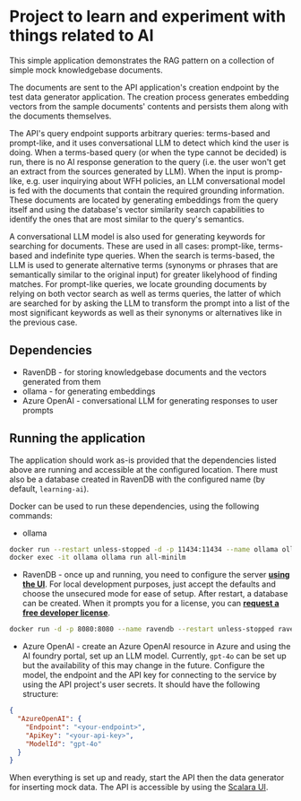 # Project to learn and experiment with things related to AI

This simple application demonstrates the RAG pattern on a collection of simple mock knowledgebase documents.

The documents are sent to the API application's creation endpoint by the test data generator application. The creation process generates embedding vectors from the sample documents' contents and persists them along with the documents themselves.

The API's query endpoint supports arbitrary queries: terms-based and prompt-like, and it uses conversational LLM to detect which kind the user is doing. When a terms-based query (or when the type cannot be decided) is run, there is no AI response generation to the query (i.e. the user won't get an extract from the sources generated by LLM). When the input is promp-like, e.g. user inquirying about WFH policies, an LLM conversational model is fed with the documents that contain the required grounding information. These documents are located by generating embeddings from the query itself and using the database's vector similarity search capabilities to identify the ones that are most similar to the query's semantics.

A conversational LLM model is also used for generating keywords for searching for documents. These are used in all cases: prompt-like, terms-based and indefinite type queries. When the search is terms-based, the LLM is used to generate alternative terms (synonyms or phrases that are semantically similar to the original input) for greater likelyhood of finding matches. For prompt-like queries, we locate grounding documents by relying on both vector search as well as terms queries, the latter of which are searched for by asking the LLM to transform the prompt into a list of the most significant keywords as well as their synonyms or alternatives like in the previous case.

## Dependencies

* RavenDB - for storing knowledgebase documents and the vectors generated from them
* ollama - for generating embeddings
* Azure OpenAI - conversational LLM for generating responses to user prompts

## Running the application

The application should work as-is provided that the dependencies listed above are running and accessible at the configured location. There must also be a database created in RavenDB with the configured name (by default, `learning-ai`).

Docker can be used to run these dependencies, using the following commands:

* ollama

```bash
docker run --restart unless-stopped -d -p 11434:11434 --name ollama ollama/ollama
docker exec -it ollama ollama run all-minilm
```

* RavenDB - once up and running, you need to configure the server __[using the UI](http://localhost:8080)__. For local development purposes, just accept the defaults and choose the unsecured mode for ease of setup. After restart, a database can be created. When it prompts you for a license, you can __[request a free developer license](https://ravendb.net/license/request/dev)__.

```bash
docker run -d -p 8080:8080 --name ravendb --restart unless-stopped ravendb/ravendb:7.0-latest
```

* Azure OpenAI - create an Azure OpenAI resource in Azure and using the AI foundry portal, set up an LLM model. Currently, `gpt-4o` can be set up but the availability of this may change in the future. Configure the model, the endpoint and the API key for connecting to the service by using the API project's user secrets. It should have the following structure:

```json
{
  "AzureOpenAI": {
    "Endpoint": "<your-endpoint>",
    "ApiKey": "<your-api-key>",
    "ModelId": "gpt-4o"
  }
}
```

When everything is set up and ready, start the API then the data generator for inserting mock data. The API is accessible by using the [Scalara UI](http://localhost:5011/scalar/).
